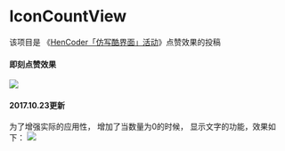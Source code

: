 # IconCountView
该项目是 《[HenCoder「仿写酷界面」活动](https://zhuanlan.zhihu.com/p/30075481)》点赞效果的投稿

#### 即刻点赞效果

![](http://wx1.sinaimg.cn/mw1024/7b3eaa29gy1fkmpwbyrgcg20a006o4gc.gif)


#### 2017.10.23更新
为了增强实际的应用性， 增加了当数量为0的时候， 显示文字的功能，效果如下：
![](http://wx2.sinaimg.cn/mw690/7b3eaa29gy1fksifgls9xg20a006o1ky.gif)


